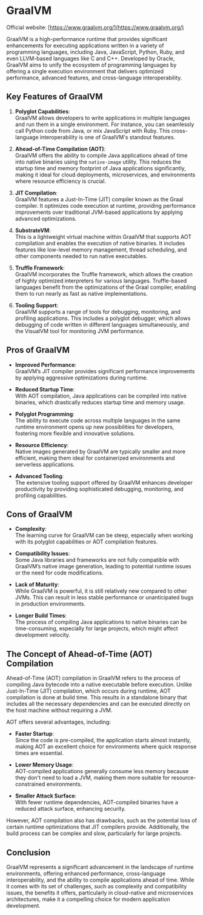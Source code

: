 # GraalVM

Official website: [https://www.graalvm.org/](https://www.graalvm.org/)

GraalVM is a high-performance runtime that provides significant enhancements for executing applications written in a 
variety of programming languages, including Java, JavaScript, Python, Ruby, and even LLVM-based languages like 
C and C++. Developed by Oracle, GraalVM aims to unify the ecosystem of programming languages by offering a single 
execution environment that delivers optimized performance, advanced features, and cross-language interoperability.

## Key Features of GraalVM

1. **Polyglot Capabilities**:  
   GraalVM allows developers to write applications in multiple languages and run them in a single environment. For instance, you can seamlessly call Python code from Java, or mix JavaScript with Ruby. This cross-language interoperability is one of GraalVM's standout features.

2. **Ahead-of-Time Compilation (AOT)**:  
   GraalVM offers the ability to compile Java applications ahead of time into native binaries using the `native-image` utility. This reduces the startup time and memory footprint of Java applications significantly, making it ideal for cloud deployments, microservices, and environments where resource efficiency is crucial.

3. **JIT Compilation**:  
   GraalVM features a Just-In-Time (JIT) compiler known as the Graal compiler. It optimizes code execution at runtime, providing performance improvements over traditional JVM-based applications by applying advanced optimizations.

4. **SubstrateVM**:  
   This is a lightweight virtual machine within GraalVM that supports AOT compilation and enables the execution of native binaries. It includes features like low-level memory management, thread scheduling, and other components needed to run native executables.

5. **Truffle Framework**:  
   GraalVM incorporates the Truffle framework, which allows the creation of highly optimized interpreters for various languages. Truffle-based languages benefit from the optimizations of the Graal compiler, enabling them to run nearly as fast as native implementations.

6. **Tooling Support**:  
   GraalVM supports a range of tools for debugging, monitoring, and profiling applications. This includes a polyglot debugger, which allows debugging of code written in different languages simultaneously, and the VisualVM tool for monitoring JVM performance.

## Pros of GraalVM

- **Improved Performance**:  
  GraalVM’s JIT compiler provides significant performance improvements by applying aggressive optimizations during runtime.

- **Reduced Startup Time**:  
  With AOT compilation, Java applications can be compiled into native binaries, which drastically reduces startup time and memory usage.

- **Polyglot Programming**:  
  The ability to execute code across multiple languages in the same runtime environment opens up new possibilities for developers, fostering more flexible and innovative solutions.

- **Resource Efficiency**:  
  Native images generated by GraalVM are typically smaller and more efficient, making them ideal for containerized environments and serverless applications.

- **Advanced Tooling**:  
  The extensive tooling support offered by GraalVM enhances developer productivity by providing sophisticated debugging, monitoring, and profiling capabilities.

## Cons of GraalVM

- **Complexity**:  
  The learning curve for GraalVM can be steep, especially when working with its polyglot capabilities or AOT compilation features.

- **Compatibility Issues**:  
  Some Java libraries and frameworks are not fully compatible with GraalVM’s native image generation, leading to potential runtime issues or the need for code modifications.

- **Lack of Maturity**:  
  While GraalVM is powerful, it is still relatively new compared to other JVMs. This can result in less stable performance or unanticipated bugs in production environments.

- **Longer Build Times**:  
  The process of compiling Java applications to native binaries can be time-consuming, especially for large projects, which might affect development velocity.

## The Concept of Ahead-of-Time (AOT) Compilation

Ahead-of-Time (AOT) compilation in GraalVM refers to the process of compiling Java bytecode into a native executable before execution. 
Unlike Just-In-Time (JIT) compilation, which occurs during runtime, AOT compilation is done at build time. 
This results in a standalone binary that includes all the necessary dependencies and can be executed directly on the host machine without requiring a JVM.

AOT offers several advantages, including:

- **Faster Startup**:  
  Since the code is pre-compiled, the application starts almost instantly, making AOT an excellent choice for environments where quick response times are essential.

- **Lower Memory Usage**:  
  AOT-compiled applications generally consume less memory because they don't need to load a JVM, making them more suitable for resource-constrained environments.

- **Smaller Attack Surface**:  
  With fewer runtime dependencies, AOT-compiled binaries have a reduced attack surface, enhancing security.

However, AOT compilation also has drawbacks, such as the potential loss of certain runtime optimizations that JIT compilers provide. Additionally, the build process can be complex and slow, particularly for large projects.

## Conclusion

GraalVM represents a significant advancement in the landscape of runtime environments, offering enhanced performance, 
cross-language interoperability, and the ability to compile applications ahead of time. While it comes with its set of challenges, 
such as complexity and compatibility issues, the benefits it offers, particularly in cloud-native and microservices architectures, 
make it a compelling choice for modern application development.

